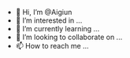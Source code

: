 - 👋 Hi, I’m @Aigiun
- 👀 I’m interested in ...
- 🌱 I’m currently learning ...
- 💞️ I’m looking to collaborate on ...
- 📫 How to reach me ...

<!---
Aigiun/Aigiun is a ✨ special ✨ repository because its `README.md` (this file) appears on your GitHub profile.
You can click the Preview link to take a look at your changes.
--->
